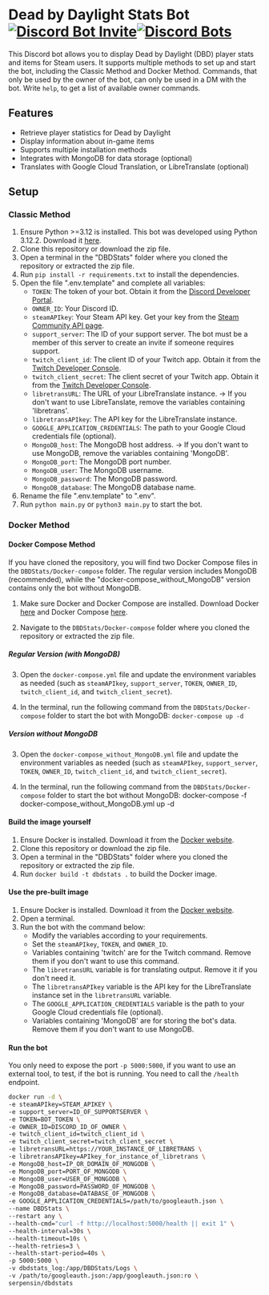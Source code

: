 # Dead by Daylight Stats Bot [![Discord Bot Invite](https://img.shields.io/badge/Invite-blue)](https://discord.com/oauth2/authorize?client_id=1030163127926542400&permissions=67423232&scope=bot)[![Discord Bots](https://top.gg/api/widget/servers/1030163127926542400.svg)](https://top.gg/bot/1030163127926542400)

This Discord bot allows you to display Dead by Daylight (DBD) player stats and items for Steam users. It supports multiple methods to set up and start the bot, including the Classic Method and Docker Method.
Commands, that only be used by the owner of the bot, can only be used in a DM with the bot. Write `help`, to get a list of available owner commands.

## Features

- Retrieve player statistics for Dead by Daylight
- Display information about in-game items
- Supports multiple installation methods
- Integrates with MongoDB for data storage (optional)
- Translates with Google Cloud Translation, or LibreTranslate (optional)

## Setup

### Classic Method

1. Ensure Python >=3.12 is installed. This bot was developed using Python 3.12.2. Download it [here](https://www.python.org/downloads/).
2. Clone this repository or download the zip file.
3. Open a terminal in the "DBDStats" folder where you cloned the repository or extracted the zip file.
4. Run `pip install -r requirements.txt` to install the dependencies.
5. Open the file ".env.template" and complete all variables:
   - `TOKEN`: The token of your bot. Obtain it from the [Discord Developer Portal](https://discord.com/developers/applications).
   - `OWNER_ID`: Your Discord ID.
   - `steamAPIkey`: Your Steam API key. Get your key from the [Steam Community API page](https://steamcommunity.com/dev/apikey).
   - `support_server`: The ID of your support server. The bot must be a member of this server to create an invite if someone requires support.
   - `twitch_client_id`: The client ID of your Twitch app. Obtain it from the [Twitch Developer Console](https://dev.twitch.tv/console/apps).
   - `twitch_client_secret`: The client secret of your Twitch app. Obtain it from the [Twitch Developer Console](https://dev.twitch.tv/console/apps).
   - `libretransURL`: The URL of your LibreTranslate instance. -> If you don't want to use LibreTanslate, remove the variables containing 'libretrans'.
   - `libretransAPIkey`: The API key for the LibreTranslate instance.
   - `GOOGLE_APPLICATION_CREDENTIALS`: The path to your Google Cloud credentials file (optional).
   - `MongoDB_host`: The MongoDB host address. -> If you don't want to use MongoDB, remove the variables containing 'MongoDB'.
   - `MongoDB_port`: The MongoDB port number.
   - `MongoDB_user`: The MongoDB username.
   - `MongoDB_password`: The MongoDB password.
   - `MongoDB_database`: The MongoDB database name.
6. Rename the file ".env.template" to ".env".
7. Run `python main.py` or `python3 main.py` to start the bot.

### Docker Method

#### Docker Compose Method

If you have cloned the repository, you will find two Docker Compose files in the `DBDStats/Docker-compose` folder. The regular version includes MongoDB (recommended), while the "docker-compose_without_MongoDB" version contains only the bot without MongoDB.

1. Make sure Docker and Docker Compose are installed. Download Docker [here](https://docs.docker.com/get-docker/) and Docker Compose [here](https://docs.docker.com/compose/install/).

2. Navigate to the `DBDStats/Docker-compose` folder where you cloned the repository or extracted the zip file.

##### Regular Version (with MongoDB)

3. Open the `docker-compose.yml` file and update the environment variables as needed (such as `steamAPIkey`, `support_server`, `TOKEN`, `OWNER_ID`, `twitch_client_id`, and `twitch_client_secret`).

4. In the terminal, run the following command from the `DBDStats/Docker-compose` folder to start the bot with MongoDB:
`docker-compose up -d`

##### Version without MongoDB

3. Open the `docker-compose_without_MongoDB.yml` file and update the environment variables as needed (such as `steamAPIkey`, `support_server`, `TOKEN`, `OWNER_ID`, `twitch_client_id`, and `twitch_client_secret`).

4. In the terminal, run the following command from the `DBDStats/Docker-compose` folder to start the bot without MongoDB:
docker-compose -f docker-compose_without_MongoDB.yml up -d

#### Build the image yourself

1. Ensure Docker is installed. Download it from the [Docker website](https://docs.docker.com/get-docker/).
2. Clone this repository or download the zip file.
3. Open a terminal in the "DBDStats" folder where you cloned the repository or extracted the zip file.
4. Run `docker build -t dbdstats .` to build the Docker image.

#### Use the pre-built image

1. Ensure Docker is installed. Download it from the [Docker website](https://docs.docker.com/get-docker/).
2. Open a terminal.
3. Run the bot with the command below:
   - Modify the variables according to your requirements.
   - Set the `steamAPIkey`, `TOKEN`, and `OWNER_ID`.
   - Variables containing 'twitch' are for the Twitch command. Remove them if you don't want to use this command.
   - The `libretransURL` variable is for translating output. Remove it if you don't need it.
   - The `libretransAPIkey` variable is the API key for the LibreTranslate instance set in the `libretransURL` variable.
   - The `GOOGLE_APPLICATION_CREDENTIALS` variable is the path to your Google Cloud credentials file (optional).
   - Variables containing 'MongoDB' are for storing the bot's data. Remove them if you don't want to use MongoDB.

#### Run the bot
You only need to expose the port `-p 5000:5000`, if you want to use an external tool, to test, if the bot is running.
You need to call the `/health` endpoint.
```bash
docker run -d \
-e steamAPIkey=STEAM_APIKEY \
-e support_server=ID_OF_SUPPORTSERVER \
-e TOKEN=BOT_TOKEN \
-e OWNER_ID=DISCORD_ID_OF_OWNER \
-e twitch_client_id=twitch_client_id \
-e twitch_client_secret=twitch_client_secret \
-e libretransURL=https://YOUR_INSTANCE_OF_LIBRETRANS \
-e libretransAPIkey=APIkey_for_instance_of_libretrans \
-e MongoDB_host=IP_OR_DOMAIN_OF_MONGODB \
-e MongoDB_port=PORT_OF_MONGODB \
-e MongoDB_user=USER_OF_MONGODB \
-e MongoDB_password=PASSWORD_OF_MONGODB \
-e MongoDB_database=DATABASE_OF_MONGODB \
-e GOOGLE_APPLICATION_CREDENTIALS=/path/to/googleauth.json \
--name DBDStats \
--restart any \
--health-cmd="curl -f http://localhost:5000/health || exit 1" \
--health-interval=30s \
--health-timeout=10s \
--health-retries=3 \
--health-start-period=40s \
-p 5000:5000 \
-v dbdstats_log:/app/DBDStats/Logs \
-v /path/to/googleauth.json:/app/googleauth.json:ro \
serpensin/dbdstats
```
